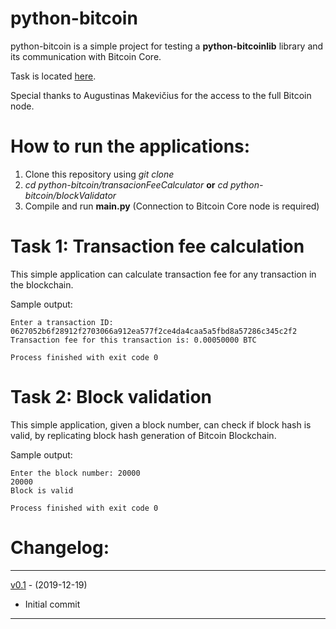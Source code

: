 # python-bitcoin

python-bitcoin is a simple project for testing a **python-bitcoinlib** library and its communication with Bitcoin Core.

Task is located [here](https://github.com/blockchain-group/Blockchain-technologijos/blob/master/pratybos/3uzduotis-Bitcoin-Core-API.md).

Special thanks to Augustinas Makevičius for the access to the full Bitcoin node.

# How to run the applications:

1. Clone this repository using *git clone*
2. *cd python-bitcoin/transacionFeeCalculator* **or** *cd python-bitcoin/blockValidator*
3. Compile and run **main.py** (Connection to Bitcoin Core node is required)
# Task 1: Transaction fee calculation

This simple application can calculate transaction fee for any transaction in the blockchain. 

Sample output:

```
Enter a transaction ID: 0627052b6f28912f2703066a912ea577f2ce4da4caa5a5fbd8a57286c345c2f2
Transaction fee for this transaction is: 0.00050000 BTC

Process finished with exit code 0
```

# Task 2: Block validation

This simple application, given a block number, can check if block hash is valid, by replicating block hash generation of Bitcoin Blockchain. 

Sample output:

```
Enter the block number: 20000
20000
Block is valid

Process finished with exit code 0
```

# Changelog:

---
[v0.1](https://github.com/frix360/python-bitcoin/releases/tag/v0.1) - (2019-12-19)

- Initial commit
---

